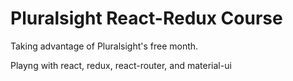 # Pluralsight React-Redux Course

Taking advantage of Pluralsight's free month.

Playng with react, redux, react-router, and material-ui